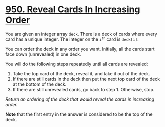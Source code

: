 # [950. Reveal Cards In Increasing Order](https://leetcode.com/problems/reveal-cards-in-increasing-order)

You are given an integer array <code>deck</code>. There is a deck of cards where every card has a unique integer. The integer on the <code>i<sup>th</sup></code> card is <code>deck[i]</code>.

You can order the deck in any order you want. Initially, all the cards start face down (unrevealed) in one deck.

You will do the following steps repeatedly until all cards are revealed:

1. Take the top card of the deck, reveal it, and take it out of the deck.
2. If there are still cards in the deck then put the next top card of the deck at the bottom of the deck.
3. If there are still unrevealed cards, go back to step 1. Otherwise, stop.
   
<em>Return an ordering of the deck that would reveal the cards in increasing order.</em>

**Note** that the first entry in the answer is considered to be the top of the deck.

